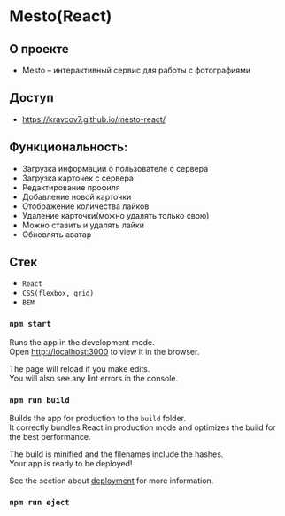 # Mesto(React)


## О проекте
- Mesto – интерактивный сервис для работы с фотографиями

## Доступ 
- https://kravcov7.github.io/mesto-react/

## Функциональность:
- Загрузка информации о пользователе с сервера
- Загрузка карточек с сервера
- Редактирование профиля
- Добавление новой карточки
- Отображение количества лайков
- Удаление карточки(можно удалять только свою)
- Можно ставить и удалять лайки
- Обновлять аватар

## Стек
- `React`
- `CSS(flexbox, grid)`
- `BEM`

### `npm start`

Runs the app in the development mode.\
Open [http://localhost:3000](http://localhost:3000) to view it in the browser.

The page will reload if you make edits.\
You will also see any lint errors in the console.

### `npm run build`

Builds the app for production to the `build` folder.\
It correctly bundles React in production mode and optimizes the build for the best performance.

The build is minified and the filenames include the hashes.\
Your app is ready to be deployed!

See the section about [deployment](https://facebook.github.io/create-react-app/docs/deployment) for more information.

### `npm run eject`